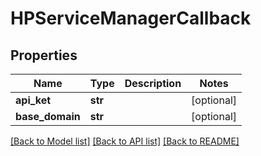 # HPServiceManagerCallback

## Properties
Name | Type | Description | Notes
------------ | ------------- | ------------- | -------------
**api_ket** | **str** |  | [optional] 
**base_domain** | **str** |  | [optional] 

[[Back to Model list]](../README.md#documentation-for-models) [[Back to API list]](../README.md#documentation-for-api-endpoints) [[Back to README]](../README.md)


